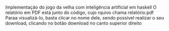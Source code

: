Implementação do jogo da velha com inteligência artificial em haskell
O relatório em PDF está junto do código, cujo rquivo chama relatório.pdf
Paraa visualizá-lo, basta clicar no nome dele, sendo possível realizar o seu download, clicando no botão download no canto superior direito
